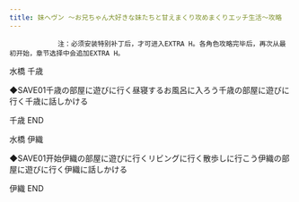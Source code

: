 ```yaml
---
title: 妹ヘヴン ～お兄ちゃん大好きな妹たちと甘えまくり攻めまくりエッチ生活～攻略
---
```


                注：必须安装特别补丁后，才可进入EXTRA H。各角色攻略完毕后，再次从最初开始，章节选择中会追加EXTRA H。

水橋 千歳

◆SAVE01千歳の部屋に遊びに行く昼寝するお風呂に入ろう千歳の部屋に遊びに行く千歳に話しかける

千歳 END

水橋 伊織

◆SAVE01开始伊織の部屋に遊びに行くリビングに行く散歩しに行こう伊織の部屋に遊びに行く伊織に話しかける

伊織 END
              
